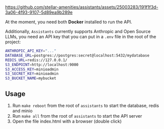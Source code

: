 


https://github.com/stellar-amenities/assistants/assets/25003283/191f1f3d-3a06-4f93-9107-5d89ea9b289e

At the moment, you need both **Docker** installed to run the API.

Additionally, `Assistants` currently supports Anthropic and Open Source LLMs, you need an API key that you can put in a `.env` file in the root of the project:

```bash
ANTHROPIC_API_KEY="..."
DATABASE_URL=postgres://postgres:secret@localhost:5432/mydatabase
REDIS_URL=redis://127.0.0.1/
S3_ENDPOINT=http://localhost:9000
S3_ACCESS_KEY=minioadmin
S3_SECRET_KEY=minioadmin
S3_BUCKET_NAME=mybucket
```

## Usage 

1. Run `make reboot` from the root of `assistants` to start the database, redis and minio
2. Run `make all` from the root of `assistants` to start the API server
3. Open the file index.html with a browser (double click)
